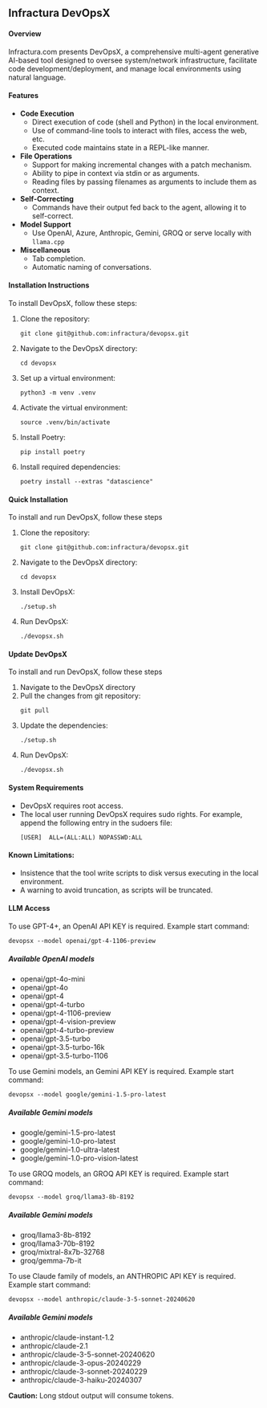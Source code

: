 ## Infractura DevOpsX

#### Overview

Infractura.com presents DevOpsX, a comprehensive multi-agent generative AI-based tool designed to oversee system/network infrastructure, facilitate code development/deployment, and manage local environments using natural language.

#### Features

- **Code Execution**
  - Direct execution of code (shell and Python) in the local environment.
  - Use of command-line tools to interact with files, access the web, etc.
  - Executed code maintains state in a REPL-like manner.
- **File Operations**
  - Support for making incremental changes with a patch mechanism.
  - Ability to pipe in context via stdin or as arguments.
  - Reading files by passing filenames as arguments to include them as context.
- **Self-Correcting**
  - Commands have their output fed back to the agent, allowing it to self-correct.
- **Model Support**
  - Use OpenAI, Azure, Anthropic, Gemini, GROQ or serve locally with `llama.cpp`
- **Miscellaneous**
  - Tab completion.
  - Automatic naming of conversations.

#### Installation Instructions

To install DevOpsX, follow these steps:

1. Clone the repository:
   ```
   git clone git@github.com:infractura/devopsx.git
   ```
2. Navigate to the DevOpsX directory:
   ```
   cd devopsx
   ```
3. Set up a virtual environment:
   ```
   python3 -m venv .venv
   ```
4. Activate the virtual environment:
   ```
   source .venv/bin/activate
   ```
5. Install Poetry:
   ```
   pip install poetry
   ```
6. Install required dependencies:
   ```
   poetry install --extras "datascience"
   ```

#### Quick Installation

To install and run DevOpsX, follow these steps

1. Clone the repository:
   ```
   git clone git@github.com:infractura/devopsx.git
   ```
2. Navigate to the DevOpsX directory:
   ```
   cd devopsx
   ```
3. Install DevOpsX:
   ```
   ./setup.sh
   ```
4. Run DevOpsX:
   ```
   ./devopsx.sh
   ```

#### Update DevOpsX

To install and run DevOpsX, follow these steps

1. Navigate to the DevOpsX directory
2. Pull the changes from git repository:
   ```
   git pull
   ```
3. Update the dependencies:
   ```
   ./setup.sh
   ```
4. Run DevOpsX:
   ```
   ./devopsx.sh
   ```

#### System Requirements

- DevOpsX requires root access.
- The local user running DevOpsX requires sudo rights. For example, append the following entry in the sudoers file:
  ```
  [USER]  ALL=(ALL:ALL) NOPASSWD:ALL
  ```

#### Known Limitations:

- Insistence that the tool write scripts to disk versus executing in the local environment.
- A warning to avoid truncation, as scripts will be truncated.

#### LLM Access

To use GPT-4+, an OpenAI API KEY is required. Example start command:

```
devopsx --model openai/gpt-4-1106-preview
```

##### Available OpenAI models
- openai/gpt-4o-mini
- openai/gpt-4o
- openai/gpt-4
- openai/gpt-4-turbo
- openai/gpt-4-1106-preview
- openai/gpt-4-vision-preview
- openai/gpt-4-turbo-preview
- openai/gpt-3.5-turbo
- openai/gpt-3.5-turbo-16k
- openai/gpt-3.5-turbo-1106

To use Gemini models, an Gemini API KEY is required. Example start command:

```
devopsx --model google/gemini-1.5-pro-latest
```

##### Available Gemini models

- google/gemini-1.5-pro-latest
- google/gemini-1.0-pro-latest
- google/gemini-1.0-ultra-latest
- google/gemini-1.0-pro-vision-latest

To use GROQ models, an GROQ API KEY is required. Example start command:

```
devopsx --model groq/llama3-8b-8192
```

##### Available Gemini models

- groq/llama3-8b-8192
- groq/llama3-70b-8192
- groq/mixtral-8x7b-32768
- groq/gemma-7b-it

To use Claude family of models, an ANTHROPIC API KEY is required. Example start command:

```
devopsx --model anthropic/claude-3-5-sonnet-20240620
```

##### Available Gemini models

- anthropic/claude-instant-1.2
- anthropic/claude-2.1
- anthropic/claude-3-5-sonnet-20240620
- anthropic/claude-3-opus-20240229
- anthropic/claude-3-sonnet-20240229
- anthropic/claude-3-haiku-20240307

**Caution:** Long stdout output will consume tokens.
